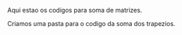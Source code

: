 Aqui estao os codigos para soma de matrizes.

Criamos uma pasta para o codigo da soma dos trapezios.
